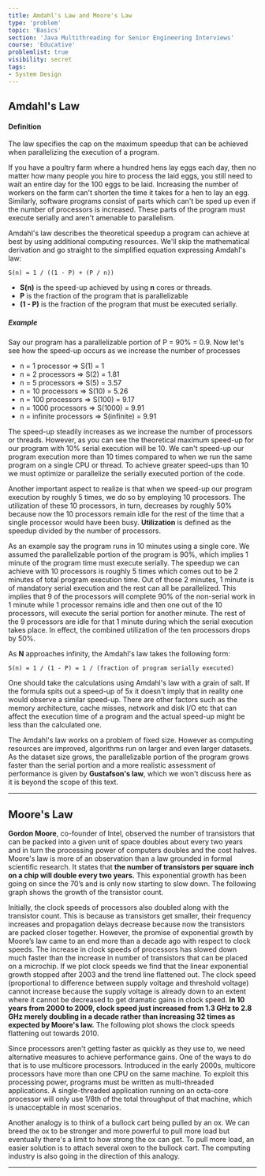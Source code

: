 ```yaml
---
title: Amdahl's Law and Moore's Law
type: 'problem'
topic: 'Basics'
section: 'Java Multithreading for Senior Engineering Interviews'
course: 'Educative'
problemlist: true
visibility: secret
tags:
- System Design
---
```

## Amdahl's Law
#### Definition
The law specifies the cap on the maximum speedup that can be achieved when parallelizing the execution of a program.

If you have a poultry farm where a hundred hens lay eggs each day, then no matter how many people you hire to process the laid eggs, you still need to wait an entire day for the 100 eggs to be laid. Increasing the number of workers on the farm can't shorten the time it takes for a hen to lay an egg. Similarly, software programs consist of parts which can't be sped up even if the number of processors is increased. These parts of the program must execute serially and aren't amenable to parallelism.

Amdahl's law describes the theoretical speedup a program can achieve at best by using additional computing resources. We'll skip the mathematical derivation and go straight to the simplified equation expressing Amdahl's law:

```
S(n) = 1 / ((1 - P) + (P / n))
```

- **S(n)** is the speed-up achieved by using **n** cores or threads.
- **P** is the fraction of the program that is parallelizable
- **(1 - P)** is the fraction of the program that must be executed serially.

##### Example
Say our program has a parallelizable portion of P = 90% = 0.9. Now let's see how the speed-up occurs as we increase the number of processes
- n = 1 processor => S(1) = 1
- n = 2 processors => S(2) = 1.81
- n = 5 processors => S(5) = 3.57
- n = 10 processors => S(10) = 5.26
- n = 100 processors => S(100) = 9.17
- n = 1000 processors => S(1000) = 9.91
- n = infinite processors => S(infinite) = 9.91

The speed-up steadily increases as we increase the number of processors or threads. However, as you can see the theoretical maximum speed-up for our program with 10% serial execution will be 10. We can't speed-up our program execution more than 10 times compared to when we run the same program on a single CPU or thread. To achieve greater speed-ups than 10 we must optimize or parallelize the serially executed portion of the code.

Another important aspect to realize is that when we speed-up our program execution by roughly 5 times, we do so by employing 10 processors. The utilization of these 10 processors, in turn, decreases by roughly 50% because now the 10 processors remain idle for the rest of the time that a single processor would have been busy. **Utilization** is defined as the speedup divided by the number of processors.

As an example say the program runs in 10 minutes using a single core. We assumed the parallelizable portion of the program is 90%, which implies 1 minute of the program time must execute serially. The speedup we can achieve with 10 processors is roughly 5 times which comes out to be 2 minutes of total program execution time. Out of those 2 minutes, 1 minute is of mandatory serial execution and the rest can all be parallelized. This implies that 9 of the processors will complete 90% of the non-serial work in 1 minute while 1 processor remains idle and then one out of the 10 processors, will execute the serial portion for another minute. The rest of the 9 processors are idle for that 1 minute during which the serial execution takes place. In effect, the combined utilization of the ten processors drops by 50%.

As **N** approaches infinity, the Amdahl's law takes the following form:

```
S(n) = 1 / (1 - P) = 1 / (fraction of program serially executed)
```

One should take the calculations using Amdahl's law with a grain of salt. If the formula spits out a speed-up of 5x it doesn't imply that in reality one would observe a similar speed-up. There are other factors such as the memory architecture, cache misses, network and disk I/O etc that can affect the execution time of a program and the actual speed-up might be less than the calculated one.

The Amdahl's law works on a problem of fixed size. However as computing resources are improved, algorithms run on larger and even larger datasets. As the dataset size grows, the parallelizable portion of the program grows faster than the serial portion and a more realistic assessment of performance is given by **Gustafson's law**, which we won't discuss here as it is beyond the scope of this text.

---
## Moore's Law
**Gordon Moore**, co-founder of Intel, observed the number of transistors that can be packed into a given unit of space doubles about every two years and in turn the processing power of computers doubles and the cost halves. Moore's law is more of an observation than a law grounded in formal scientific research. It states that **the number of transistors per square inch on a chip will double every two years.** This exponential growth has been going on since the 70’s and is only now starting to slow down. The following graph shows the growth of the transistor count.

Initially, the clock speeds of processors also doubled along with the transistor count. This is because as transistors get smaller, their frequency increases and propagation delays decrease because now the transistors are packed closer together. However, the promise of exponential growth by Moore’s law came to an end more than a decade ago with respect to clock speeds. The increase in clock speeds of processors has slowed down much faster than the increase in number of transistors that can be placed on a microchip. If we plot clock speeds we find that the linear exponential growth stopped after 2003 and the trend line flattened out. The clock speed (proportional to difference between supply voltage and threshold voltage) cannot increase because the supply voltage is already down to an extent where it cannot be decreased to get dramatic gains in clock speed. **In 10 years from 2000 to 2009, clock speed just increased from 1.3 GHz to 2.8 GHz merely doubling in a decade rather than increasing 32 times as expected by Moore's law.** The following plot shows the clock speeds flattening out towards 2010.

Since processors aren't getting faster as quickly as they use to, we need alternative measures to achieve performance gains. One of the ways to do that is to use multicore processors. Introduced in the early 2000s, multicore processors have more than one CPU on the same machine. To exploit this processing power, programs must be written as multi-threaded applications. A single-threaded application running on an octa-core processor will only use 1/8th of the total throughput of that machine, which is unacceptable in most scenarios.

Another analogy is to think of a bullock cart being pulled by an ox. We can breed the ox to be stronger and more powerful to pull more load but eventually there's a limit to how strong the ox can get. To pull more load, an easier solution is to attach several oxen to the bullock cart. The computing industry is also going in the direction of this analogy.


---
